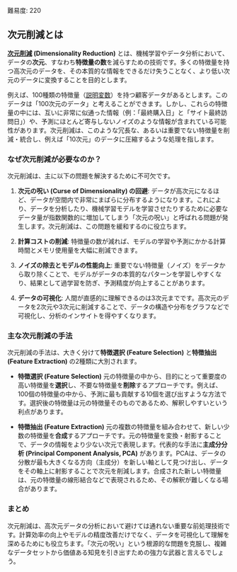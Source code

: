 難易度: 220

## 次元削減とは

**<a href="04_用語解説/12_次元削減.md"><abbr title="データの特徴量を減らしながら重要な情報を保持する手法">次元削減</abbr></a> (Dimensionality Reduction)** とは、機械学習やデータ分析において、データの**次元**、すなわち**特徴量の数**を減らすための技術です。多くの特徴量を持つ高次元のデータを、その本質的な情報をできるだけ失うことなく、より低い次元のデータに変換することを目的とします。

例えば、100種類の特徴量（<a href="04_用語解説/42_説明変数.md"><abbr title="予測や説明に使用する入力変数（独立変数）">説明変数</abbr></a>）を持つ顧客データがあるとします。このデータは「100次元のデータ」と考えることができます。しかし、これらの特徴量の中には、互いに非常に似通った情報（例：「最終購入日」と「サイト最終訪問日」）や、予測にほとんど寄与しないノイズのような情報が含まれている可能性があります。次元削減は、このような冗長な、あるいは重要でない特徴量を削減・統合し、例えば「10次元」のデータに圧縮するような処理を指します。

### なぜ次元削減が必要なのか？

次元削減は、主に以下の問題を解決するために不可欠です。

1.  **次元の呪い (Curse of Dimensionality) の回避**: データが高次元になるほど、データが空間内で非常にまばらに分布するようになります。これにより、データを分析したり、機械学習モデルを学習させたりするために必要なデータ量が指数関数的に増加してしまう「次元の呪い」と呼ばれる問題が発生します。次元削減は、この問題を緩和するのに役立ちます。

2.  **計算コストの削減**: 特徴量の数が減れば、モデルの学習や予測にかかる計算時間とメモリ使用量を大幅に削減できます。

3.  **ノイズの除去とモデルの性能向上**: 重要でない特徴量（ノイズ）をデータから取り除くことで、モデルがデータの本質的なパターンを学習しやすくなり、結果として過学習を防ぎ、予測精度が向上することがあります。

4.  **データの可視化**: 人間が直感的に理解できるのは3次元までです。高次元のデータを2次元や3次元に削減することで、データの構造や分布をグラフなどで可視化し、分析のインサイトを得やすくなります。

### 主な次元削減の手法

次元削減の手法は、大きく分けて**特徴選択 (Feature Selection)** と**特徴抽出 (Feature Extraction)** の2種類に大別されます。

*   **特徴選択 (Feature Selection)**
    元の特徴量の中から、目的にとって重要度の高い特徴量を**選択**し、不要な特徴量を**削除**するアプローチです。例えば、100個の特徴量の中から、予測に最も貢献する10個を選び出すような方法です。選択後の特徴量は元の特徴量そのものであるため、解釈しやすいという利点があります。

*   **特徴抽出 (Feature Extraction)**
    元の複数の特徴量を組み合わせて、新しい少数の特徴量を**合成**するアプローチです。元の特徴量を変換・射影することで、データの情報をより少ない次元で表現します。代表的な手法に**主成分分析 (Principal Component Analysis, PCA)** があります。PCAは、データの分散が最も大きくなる方向（主成分）を新しい軸として見つけ出し、データをその軸上に射影することで次元を削減します。合成された新しい特徴量は、元の特徴量の線形結合などで表現されるため、その解釈が難しくなる場合があります。

### まとめ

次元削減は、高次元データの分析において避けては通れない重要な前処理技術です。計算効率の向上やモデルの精度改善だけでなく、データを可視化して理解を深めるためにも役立ちます。「次元の呪い」という根源的な問題を克服し、複雑なデータセットから価値ある知見を引き出すための強力な武器と言えるでしょう。